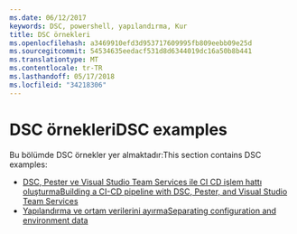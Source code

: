 ```yaml
---
ms.date: 06/12/2017
keywords: DSC, powershell, yapılandırma, Kur
title: DSC örnekleri
ms.openlocfilehash: a3469910efd3d953717609995fb809eebb09e25d
ms.sourcegitcommit: 54534635eedacf531d8d6344019dc16a50b8b441
ms.translationtype: MT
ms.contentlocale: tr-TR
ms.lasthandoff: 05/17/2018
ms.locfileid: "34218306"
---
```

# <a name="dsc-examples"></a><span data-ttu-id="bc8fc-103">DSC örnekleri</span><span class="sxs-lookup"><span data-stu-id="bc8fc-103">DSC examples</span></span>

<span data-ttu-id="bc8fc-104">Bu bölümde DSC örnekler yer almaktadır:</span><span class="sxs-lookup"><span data-stu-id="bc8fc-104">This section contains DSC examples:</span></span>

- [<span data-ttu-id="bc8fc-105">DSC, Pester ve Visual Studio Team Services ile CI CD işlem hattı oluşturma</span><span class="sxs-lookup"><span data-stu-id="bc8fc-105">Building a CI-CD pipeline with DSC, Pester, and Visual Studio Team Services</span></span>](dscCiCd.md)
- [<span data-ttu-id="bc8fc-106">Yapılandırma ve ortam verilerini ayırma</span><span class="sxs-lookup"><span data-stu-id="bc8fc-106">Separating configuration and environment data</span></span>](separatingEnvData.md)
